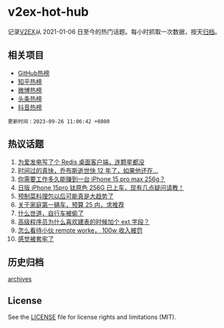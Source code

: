 # v2ex-hot-hub

 记录[V2EX](https://www.v2ex.com/)从 2021-01-06 日至今的热门话题。每小时抓取一次数据，按天[归档](archives)。
 
 ## 相关项目

- [GitHub热榜](https://github.com/snaildev/github-hot-hub)
- [知乎热榜](https://github.com/snaildev/zhihu-hot-hub)
- [微博热榜](https://github.com/snaildev/weibo-hot-hub)
- [头条热榜](https://github.com/snaildev/toutiao-hot-hub)
- [抖音热榜](https://github.com/snaildev/douyin-hot-hub)


 `更新时间：2023-09-26 11:06:42 +0800`

## 热议话题

1. [为爱发电写了个 Redis 桌面客户端，连颗星都没](https://www.v2ex.com/t/976991)
1. [时间过的真快，乔布斯逝世快 12 年了，如果他还在…](https://www.v2ex.com/t/976938)
1. [你需要工作多久能赚到一台 iPhone 15 pro max 256g？](https://www.v2ex.com/t/976884)
1. [日版 iPhone 15pro 钛原色 256G 已上车，现有几点疑问请教！](https://www.v2ex.com/t/976889)
1. [预制菜料理包以后可能真是大趋势了](https://www.v2ex.com/t/977158)
1. [关于家庭第一辆车，预算 25 内，求推荐](https://www.v2ex.com/t/976919)
1. [什么世道，自行车被偷了](https://www.v2ex.com/t/977006)
1. [高级程序员为什么喜欢建表的时候加个 ext 字段？](https://www.v2ex.com/t/976972)
1. [怎么看待小伙 remote worke， 100w 收入被罚](https://www.v2ex.com/t/977147)
1. [感觉被套牢了](https://www.v2ex.com/t/977054)

## 历史归档

[archives](archives)

## License

See the [LICENSE](LICENSE) file for license rights and limitations (MIT).
